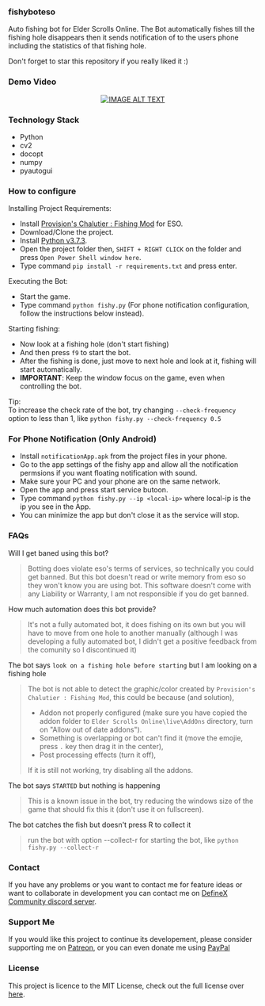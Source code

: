 ### fishyboteso
Auto fishing bot for Elder Scrolls Online. The Bot automatically fishes till the fishing hole disappears then it sends  notification of to the users phone including the statistics of that fishing hole.

Don't forget to star this repository if you really liked it :)

### Demo Video
<div align="center">
  <a href="https://www.youtube.com/watch?v=E4Y9BFhCICI"><img src="https://img.youtube.com/vi/E4Y9BFhCICI/0.jpg" alt="IMAGE ALT TEXT"></a>
</div>

### Technology Stack
- Python
- cv2 
- docopt 
- numpy 
- pyautogui

### How to configure
Installing Project Requirements:
- Install [Provision's Chalutier : Fishing Mod](https://www.esoui.com/downloads/info2203-ProvisionsChalutierFishing.html) for ESO.
- Download/Clone the project.
- Install [Python v3.7.3](https://www.python.org/downloads/release/python-373/).
- Open the project folder then, `SHIFT + RIGHT CLICK` on the folder and press `Open Power Shell window here`.
- Type command `pip install -r requirements.txt` and press enter.  

Executing the Bot:
- Start the game.
-  Type command `python fishy.py` (For phone notification configuration, follow the instructions below instead). 

Starting fishing:
- Now look at a fishing hole (don't start fishing)
- And then press `f9` to start the bot.
- After the fishing is done, just move to next hole and look at it, fishing will start automatically.
- **IMPORTANT**: Keep the window focus on the game, even when controlling the bot.

Tip:  
To increase the check rate of the bot, try changing `--check-frequency` option to less than 1, like
`python fishy.py --check-frequency 0.5`  

### For Phone Notification (Only Android)
- Install `notificationApp.apk` from the project files in your phone.
- Go to the app settings of the fishy app and allow all the notification permsions if you want floating notification with sound.
- Make sure your PC and your phone are on the same network.
- Open the app and press start service butoon.
- Type command `python fishy.py --ip <local-ip>` where local-ip is the ip you see in the App.
- You can minimize the app but don't close it as the service will stop.

### FAQs
Will I get baned using this bot?

> Botting does violate eso's terms of services, so technically you could get banned. But this bot doesn't read or write memory from eso so they won't know you are using bot. This software doesn't come with any Liability or Warranty, I am not responsible if you do get banned.

How much automation does this bot provide?

> It's not a fully automated bot, it does fishing on its own but you will have to move from one hole to another manually (although I was developing a fully automated bot, I didn't get a positive feedback from the comunity so I discontinued it)

The bot says `look on a fishing hole before starting` but I am looking on a fishing hole

> The bot is not able to detect the graphic/color created by `Provision's Chalutier : Fishing Mod`, this could be because (and solution),
> - Addon not properly configured (make sure you have copied the addon folder to `Elder Scrolls Online\live\AddOns` directory, turn on "Allow out of date addons").
> - Something is overlapping or bot can't find it (move the emojie, press `.` key then drag it in the center),
> - Post processing effects (turn it off),
> 
> If it is still not working, try disabling all the addons.

The bot says `STARTED` but nothing is happening

> This is a known issue in the bot, try reducing the windows size of the game that should fix this it (don't use it on fullscreen).

The bot catches the fish but doesn't press R to collect it

> run the bot with option --collect-r for starting the bot, like `python fishy.py --collect-r`


### Contact
If you have any problems or you want to contact me for feature ideas or want to collaborate in development you can contact me on [DefineX Community discord server](https://discord.gg/V6e2fpc).

### Support Me
If you would like this project to continue its developement, please consider supporting me on [Patreon](https://www.patreon.com/AdamSaudagar), or you can even donate me using [PayPal](https://www.paypal.me/AdamSaudagar)

### License
This project is licence to the MIT License, check out the full license over [here](https://github.com/adsau59/fishyboteso/blob/master/LICENSE).